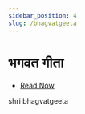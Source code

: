 ```yaml
---
sidebar_position: 4
slug: /bhagvatgeeta
---
```

# भगवत गीता


- [Read Now](https://cdn2.justinclicks.com/Public%20CDN/public_books/geeta/)


<span class='index-text'> shri bhagvatgeeta </span>